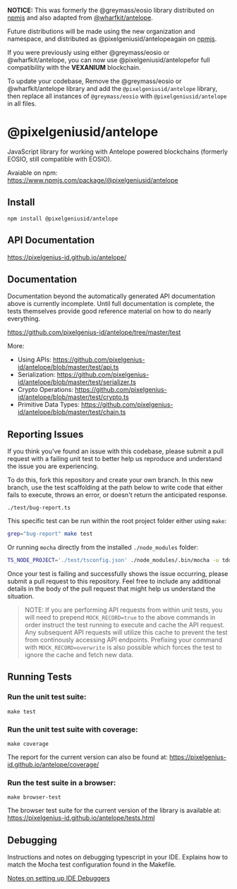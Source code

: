 
**NOTICE:**  This was formerly the  @greymass/eosio  library distributed on  [npmjs](https://www.npmjs.com/package/@greymass/eosio)  and also adapted from  [@wharfkit/antelope](https://www.npmjs.com/package/@wharfkit/antelope).

  

Future distributions will be made using the new organization and namespace, and distributed as  @pixelgeniusid/antelopeagain on  [npmjs](https://www.npmjs.com/package/@pixelgeniusid/antelope).

  

If you were previously using either  @greymass/eosio  or  @wharfkit/antelope, you can now use  @pixelgeniusid/antelopefor full compatibility with the  **VEXANIUM**  blockchain.

To update your codebase, Remove the @greymass/eosio or @wharfkit/antelope library and add the `@pixelgeniusid/antelope` library, then replace all instances of `@greymass/eosio` with `@pixelgeniusid/antelope` in all files.

# @pixelgeniusid/antelope

JavaScript library for working with Antelope powered blockchains (formerly EOSIO, still compatible with EOSIO).

Avaiable on npm: https://www.npmjs.com/package/@pixelgeniusid/antelope

## Install

```
npm install @pixelgeniusid/antelope
```

## API Documentation

https://pixelgenius-id.github.io/antelope/

## Documentation

Documentation beyond the automatically generated API documentation above is currently incomplete. Until full documentation is complete, the tests themselves provide good reference material on how to do nearly everything.

https://github.com/pixelgenius-id/antelope/tree/master/test

More:

-   Using APIs: https://github.com/pixelgenius-id/antelope/blob/master/test/api.ts
-   Serialization: https://github.com/pixelgenius-id/antelope/blob/master/test/serializer.ts
-   Crypto Operations: https://github.com/pixelgenius-id/antelope/blob/master/test/crypto.ts
-   Primitive Data Types: https://github.com/pixelgenius-id/antelope/blob/master/test/chain.ts

## Reporting Issues

If you think you've found an issue with this codebase, please submit a pull request with a failing unit test to better help us reproduce and understand the issue you are experiencing.

To do this, fork this repository and create your own branch. In this new branch, use the test scaffolding at the path below to write code that either fails to execute, throws an error, or doesn't return the anticipated response.

```
./test/bug-report.ts
```

This specific test can be run within the root project folder either using `make`:

```bash
grep="bug-report" make test
```

Or running `mocha` directly from the installed `./node_modules` folder:

```bash
TS_NODE_PROJECT='./test/tsconfig.json' ./node_modules/.bin/mocha -u tdd -r ts-node/register -r tsconfig-paths/register --extension ts test/*.ts --grep="bug-report"
```

Once your test is failing and successfully shows the issue occurring, please submit a pull request to this repository. Feel free to include any additional details in the body of the pull request that might help us understand the situation.

> NOTE: If you are performing API requests from within unit tests, you will need to prepend `MOCK_RECORD=true` to the above commands in order instruct the test running to execute and cache the API request. Any subsequent API requests will utilize this cache to prevent the test from continously accessing API endpoints. Prefixing your command with `MOCK_RECORD=overwrite` is also possible which forces the test to ignore the cache and fetch new data.

## Running Tests

### Run the unit test suite:

```
make test
```

### Run the unit test suite with coverage:

```
make coverage
```

The report for the current version can also be found at: https://pixelgenius-id.github.io/antelope/coverage/

### Run the test suite in a browser:

```
make browser-test
```

The browser test suite for the current version of the library is available at: https://pixelgenius-id.github.io/antelope/tests.html

## Debugging

Instructions and notes on debugging typescript in your IDE. Explains how to match the Mocha test configuration found in the Makefile.

[Notes on setting up IDE Debuggers](docs/IDE_Debug.md)
